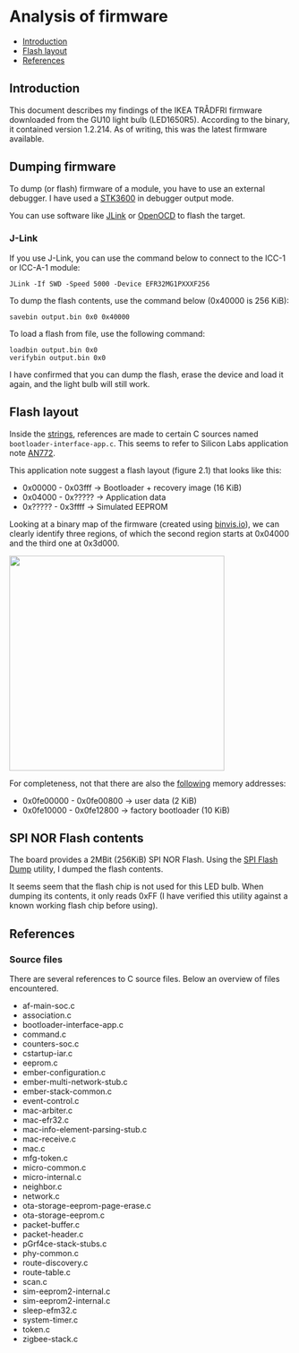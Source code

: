 # Analysis of firmware

* [Introduction](#introduction)
* [Flash layout](#flash-layout)
* [References](#references)

## Introduction
This document describes my findings of the IKEA TRÅDFRI firmware downloaded
from the GU10 light bulb (LED1650R5). According to the binary, it contained
version 1.2.214. As of writing, this was the latest firmware available.

## Dumping firmware
To dump (or flash) firmware of a module, you have to use an external debugger.
I have used a [STK3600](https://www.silabs.com/development-tools/mcu/32-bit/efm32lg-starter-kit)
in debugger output mode.

You can use software like [JLink](https://www.segger.com/products/debug-probes/j-link/)
or [OpenOCD](http://www.openocd.org) to flash the target.

### J-Link
If you use J-Link, you can use the command below to connect to the ICC-1 or
ICC-A-1 module:

```
JLink -If SWD -Speed 5000 -Device EFR32MG1PXXXF256
```

To dump the flash contents, use the command below (0x40000 is 256 KiB):

```
savebin output.bin 0x0 0x40000
```

To load a flash from file, use the following command:

```
loadbin output.bin 0x0
verifybin output.bin 0x0
```

I have confirmed that you can dump the flash, erase the device and load it
again, and the light bulb will still work.

## Flash layout
Inside the [strings](firmwares/ikea/led1650r5-1.2.214.strings), references are
made to certain C sources named `bootloader-interface-app.c`. This seems to
refer to Silicon Labs application note
[AN772](https://www.silabs.com/documents/public/application-notes/an772-using-legacy-application-bootloader.pdf).

This application note suggest a flash layout (figure 2.1) that looks like this:

* 0x00000 - 0x03fff -> Bootloader + recovery image (16 KiB)
* 0x04000 - 0x????? -> Application data
* 0x????? - 0x3ffff -> Simulated EEPROM

Looking at a binary map of the firmware (created using
[binvis.io](http://binvis.io)), we can clearly identify three regions, of which
the second region starts at 0x04000 and the third one at 0x3d000.

[<img src="firmwares/ikea/led1650r5-1.2.214.png" height="384">](firmwares/ikea/led1650r5-1.2.214.png)

For completeness, not that there are also the [following](https://github.com/basilfx/TRADFRI-Hacking/issues/24#issuecomment-651145045)
memory addresses:

* 0x0fe00000 - 0x0fe00800 -> user data (2 KiB)
* 0x0fe10000 - 0x0fe12800 -> factory bootloader (10 KiB)

## SPI NOR Flash contents
The board provides a 2MBit (256KiB) SPI NOR Flash. Using the
[SPI Flash Dump](firmwares/riot-os/spi_flash_dump) utility, I dumped the flash
contents.

It seems seem that the flash chip is not used for this LED bulb. When dumping
its contents, it only reads 0xFF (I have verified this utility against a known
working flash chip before using).

## References

### Source files
There are several references to C source files. Below an overview of files
encountered.

* af-main-soc.c
* association.c
* bootloader-interface-app.c
* command.c
* counters-soc.c
* cstartup-iar.c
* eeprom.c
* ember-configuration.c
* ember-multi-network-stub.c
* ember-stack-common.c
* event-control.c
* mac-arbiter.c
* mac-efr32.c
* mac-info-element-parsing-stub.c
* mac-receive.c
* mac.c
* mfg-token.c
* micro-common.c
* micro-internal.c
* neighbor.c
* network.c
* ota-storage-eeprom-page-erase.c
* ota-storage-eeprom.c
* packet-buffer.c
* packet-header.c
* pGrf4ce-stack-stubs.c
* phy-common.c
* route-discovery.c
* route-table.c
* scan.c
* sim-eeprom2-internal.c
* sim-eeprom2-internal.c
* sleep-efm32.c
* system-timer.c
* token.c
* zigbee-stack.c
